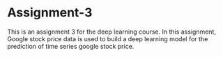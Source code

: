 # Assignment-3
This is an assignment 3 for the deep learning course. In this assignment, Google stock price data is used to build a deep learning model 
for the prediction of time series google stock price.

